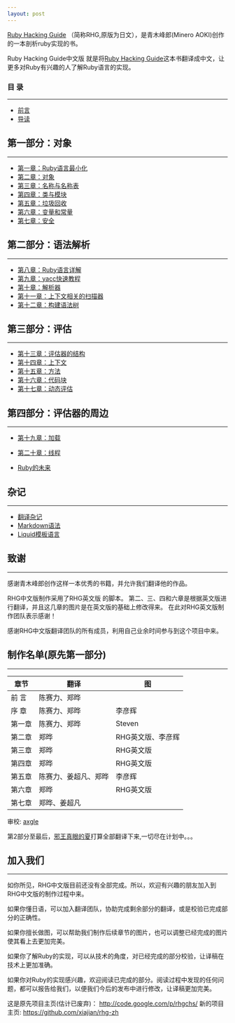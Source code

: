 ```yaml
---
layout: post
---
```


[Ruby Hacking Guide](http://i.loveruby.net/ja/rhg/book) （简称RHG,原版为日文），是青木峰郎(Minero AOKI)创作的一本剖析ruby实现的书。

Ruby Hacking Guide中文版 就是将[Ruby Hacking Guide](http://ruby-hacking-guide.github.io)这本书翻译成中文，让更多对Ruby有兴趣的人了解Ruby语言的实现。

###  **目 录**
----
- [前言](/rhg-zh/zh/0-0-preface)
- [导读](/rhg-zh/zh/0-1-intro)

## **第一部分：对象**
----

- [第一章：Ruby语言最小化](/rhg-zh/zh/01-minimum)
- [第二章：对象](/rhg-zh/zh/02-object)
- [第三章：名称与名称表](/rhg-zh/zh/03-name)
- [第四章：类与模块](/rhg-zh/zh/04-class)
- [第五章：垃圾回收](/rhg-zh/zh/05-gc)
- [第六章：变量和常量](/rhg-zh/zh/06-variable)
- [第七章：安全](/rhg-zh/zh/07-security)

## **第二部分：语法解析**
----

- [第八章：Ruby语言详解](/rhg-zh/zh/08-spec)
- [第九章：yacc快速教程](/rhg-zh/zh/09-yacc)
- [第十章：解析器](/rhg-zh/zh/10-parser)
- [第十一章：上下文相关的扫描器](/rhg-zh/zh/11-contextual)
- [第十二章：构建语法树](/rhg-zh/zh/12-syntree)

## **第三部分：评估**
----

- [第十三章：评估器的结构](/rhg-zh/zh/13-evaluator)
- [第十四章：上下文](/rhg-zh/zh/14-module)
- [第十五章：方法](/rhg-zh/zh/15-method)
- [第十六章：代码块](/rhg-zh/zh/16-iterator)
- [第十七章：动态评估](/rhg-zh/zh/17-anyeval)

## **第四部分：评估器的周边**
----

- [第十九章：加载](/rhg-zh/zh/18-load)
- [第二十章：线程](/rhg-zh/zh/19-thread)

- [Ruby的未来](/rhg-zh/zh/20-fin)

## **杂记**
----
- [翻译杂记](/rhg-zh/zh/misc)
- [Markdown语法](/rhg-zh/zh/markdown)
- [Liquid模板语言](/rhg-zh/zh/liquid)

## **致谢**
----

感谢青木峰郎创作这样一本优秀的书籍，并允许我们翻译他的作品。

RHG中文版制作采用了RHG英文版 的脚本。 第二、三、四和六章是根据英文版进行翻译，并且这几章的图片是在英文版的基础上修改得来。 在此对RHG英文版制作团队表示感谢！

感谢RHG中文版翻译团队的所有成员，利用自己业余时间参与到这个项目中来。

## **制作名单(原先第一部分)**
----

 章节     |   翻译        |    图 
--------- | ------------- | --------
前 言     |	陈赛力、郑晔  |
序 章     |	陈赛力、郑晔  | 	李彦辉 
第一章    | 陈赛力、郑晔  | Steven 
第二章    | 郑晔 	        | RHG英文版、李彦辉 
第三章    | 郑晔 	        | RHG英文版 
第四章    | 郑晔 	        | RHG英文版 
第五章    | 陈赛力、姜超凡、郑晔 |	李彦辉 
第六章    | 郑晔          |	RHG英文版
第七章    | 郑晔、姜超凡  |


审校: [axgle](http://axgle.github.com/)

第2部分至最后，[邪王真眼的夏]({{site.url}})打算全部翻译下来,一切尽在计划中。。。

## 加入我们
----

如你所见，RHG中文版目前还没有全部完成。所以，欢迎有兴趣的朋友加入到RHG中文版的制作过程中来。

如果你懂日语，可以加入翻译团队，协助完成剩余部分的翻译，或是校验已完成部分的正确性。

如果你擅长做图，可以帮助我们制作后续章节的图片，也可以调整已经完成的图片使其看上去更加完美。

如果你了解Ruby的实现，可以从技术的角度，对已经完成的部分校验，让译稿在技术上更加准确。

如果你对Ruby的实现感兴趣，欢迎阅读已完成的部分。阅读过程中发现的任何问题，都可以报告给我们，以便我们今后的发布中进行修改，让译稿更加完美。

这是原先项目主页(估计已废弃)： <http://code.google.com/p/rhgchs/>
新的项目主页: <https://github.com/xiajian/rhg-zh>

